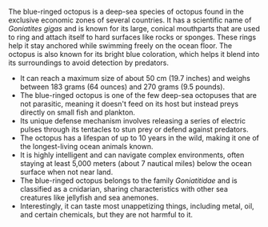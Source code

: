 The blue-ringed octopus is a deep-sea species of octopus found in the exclusive economic zones of several countries. It has a scientific name of *Goniatites gigas* and is known for its large, conical mouthparts that are used to ring and attach itself to hard surfaces like rocks or sponges. These rings help it stay anchored while swimming freely on the ocean floor. The octopus is also known for its bright blue coloration, which helps it blend into its surroundings to avoid detection by predators.

- It can reach a maximum size of about 50 cm (19.7 inches) and weighs between 183 grams (64 ounces) and 270 grams (9.5 pounds).  
- The blue-ringed octopus is one of the few deep-sea octopuses that are not parasitic, meaning it doesn't feed on its host but instead preys directly on small fish and plankton.  
- Its unique defense mechanism involves releasing a series of electric pulses through its tentacles to stun prey or defend against predators.  
- The octopus has a lifespan of up to 10 years in the wild, making it one of the longest-living ocean animals known.  
- It is highly intelligent and can navigate complex environments, often staying at least 5,000 meters (about 7 nautical miles) below the ocean surface when not near land.  
- The blue-ringed octopus belongs to the family *Goniatitidae* and is classified as a cnidarian, sharing characteristics with other sea creatures like jellyfish and sea anemones.  
- Interestingly, it can taste most unappetizing things, including metal, oil, and certain chemicals, but they are not harmful to it.